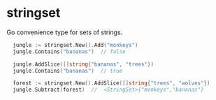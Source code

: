 # stringset

Go convenience type for sets of strings.

```go
  jungle := stringset.New().Add("monkeys")
  jungle.Contains("bananas")  // false

  jungle.AddSlice([]string{"bananas", "trees"})
  jungle.Contains("bananas")  // true

  forest := stringset.New().AddSlice([]string{"trees", "wolves"})
  jungle.Subtract(forest)  //  <StringSet>{"monkeys","bananas"}
```
